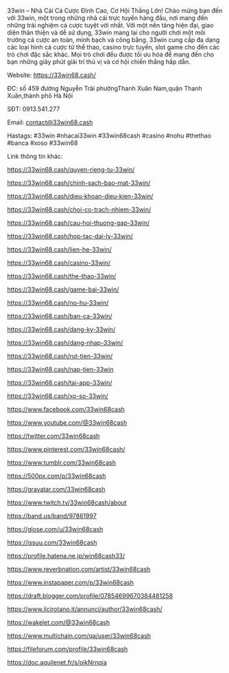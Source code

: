 33win – Nhà Cái Cá Cược Đỉnh Cao, Cơ Hội Thắng Lớn! Chào mừng bạn đến với 33win, một trong những nhà cái trực tuyến hàng đầu, nơi mang đến những trải nghiệm cá cược tuyệt vời nhất. Với một nền tảng hiện đại, giao diện thân thiện và dễ sử dụng, 33win mang lại cho người chơi một môi trường cá cược an toàn, minh bạch và công bằng. 33win cung cấp đa dạng các loại hình cá cược từ thể thao, casino trực tuyến, slot game cho đến các trò chơi đặc sắc khác. Mọi trò chơi đều được tối ưu hóa để mang đến cho bạn những giây phút giải trí thú vị và cơ hội chiến thắng hấp dẫn.

Website: https://33win68.cash/

ĐC: số 459 đường Nguyễn Trãi phườngThanh Xuân Nam,quận Thanh Xuân,thành phô Hà Nội

SĐT: 0913.541.277

Email: contact@33win68.cash

Hastags: #33win #nhacai33win #33win68cash #casino #nohu #thethao #banca #xoso #33win68

Link thông tin khác:

https://33win68.cash/quyen-rieng-tu-33win/

https://33win68.cash/chinh-sach-bao-mat-33win/

https://33win68.cash/dieu-khoan-dieu-kien-33win/

https://33win68.cash/choi-co-trach-nhiem-33win/

https://33win68.cash/cau-hoi-thuong-gap-33win/

https://33win68.cash/hop-tac-dai-ly-33win/

https://33win68.cash/lien-he-33win/

https://33win68.cash/casino-33win/

https://33win68.cash/the-thao-33win/

https://33win68.cash/game-bai-33win/

https://33win68.cash/no-hu-33win/

https://33win68.cash/ban-ca-33win/

https://33win68.cash/dang-ky-33win/

https://33win68.cash/dang-nhap-33win/

https://33win68.cash/rut-tien-33win/

https://33win68.cash/nap-tien-33win

https://33win68.cash/tai-app-33win/

https://33win68.cash/xo-so-33win/

https://www.facebook.com/33win68cash

https://www.youtube.com/@33win68cash

https://twitter.com/33win68cash

https://www.pinterest.com/33win68cash/

https://www.tumblr.com/33win68cash

https://500px.com/p/33win68cash

https://gravatar.com/33win68cash

https://www.twitch.tv/33win68cash/about

https://band.us/band/97861997

https://glose.com/u/33win68cash

https://issuu.com/33win68cash

https://profile.hatena.ne.jp/win68cash33/

https://www.reverbnation.com/artist/33win68cash

https://www.instapaper.com/p/33win68cash

https://draft.blogger.com/profile/07854699670384481258

https://www.ilcirotano.it/annunci/author/33win68cash/

https://wakelet.com/@33win68cash

https://www.multichain.com/qa/user/33win68cash

https://fileforum.com/profile/33win68cash

https://doc.aquilenet.fr/s/oikNrnqia